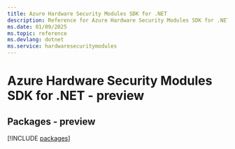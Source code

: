 ```yaml
---
title: Azure Hardware Security Modules SDK for .NET
description: Reference for Azure Hardware Security Modules SDK for .NET
ms.date: 01/09/2025
ms.topic: reference
ms.devlang: dotnet
ms.service: hardwaresecuritymodules
---
```

# Azure Hardware Security Modules SDK for .NET - preview
## Packages - preview
[!INCLUDE [packages](hardware-security-modules-index.md)]